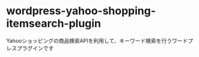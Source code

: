 wordpress-yahoo-shopping-itemsearch-plugin
==========================================

Yahooショッピングの商品検索APIを利用して、キーワード検索を行うワードプレスプラグインです
